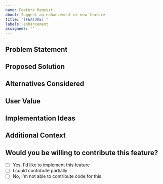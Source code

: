 ```yaml
---
name: Feature Request
about: Suggest an enhancement or new feature
title: '[FEATURE] '
labels: enhancement
assignees: ''
---
```


## Problem Statement

<!-- Describe the problem that this feature would solve -->
<!-- Examples: "I'm always frustrated when..." or "It would be useful to have..." -->

## Proposed Solution

<!-- Describe the solution you'd like -->
<!-- Clear and concise description of what you want to happen -->

## Alternatives Considered

<!-- Describe any alternative solutions or features you've considered -->
<!-- What workarounds are you using currently, if any? -->

## User Value

<!-- Explain how this feature would provide value to users of the project -->
<!-- How would this improve your workflow or the project overall? -->

## Implementation Ideas

<!-- Optional: If you have specific ideas about how this could be implemented -->
<!-- Technical details, architecture, or code examples can go here -->

## Additional Context

<!-- Add any other context, screenshots, or examples about the feature request here -->

## Would you be willing to contribute this feature?

<!-- Let us know if you'd be interested in implementing this feature yourself -->
- [ ] Yes, I'd like to implement this feature
- [ ] I could contribute partially
- [ ] No, I'm not able to contribute code for this
